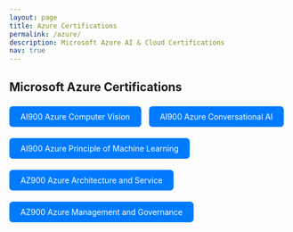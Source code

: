 ```yaml
---
layout: page
title: Azure Certifications
permalink: /azure/
description: Microsoft Azure AI & Cloud Certifications
nav: true
---
```


## Microsoft Azure Certifications

<!-- AI900 Azure Computer Vision -->
<a href="javascript:void(0)" onclick="document.getElementById('modal-azure-vision').style.display='block'" style="display:inline-block; padding:10px 20px; background:#007bff; color:white; border-radius:6px; text-decoration:none; margin: 5px 10px 15px 0;">
  AI900 Azure Computer Vision
</a>
<div id="modal-azure-vision" style="display:none; position:fixed; top:0; left:0; width:100%; height:100%; background:rgba(0,0,0,0.8); z-index:1000;">
  <div style="position:relative; margin:5% auto; padding:20px; background:#fff; width:90%; max-width:800px; border-radius:12px;">
    <span onclick="document.getElementById('modal-azure-vision').style.display='none'" style="position:absolute; top:10px; right:20px; font-size:24px; cursor:pointer;">&times;</span>
    <img src="/assets/img/azure/Azure_Computer_Vision.png" alt="Azure Computer Vision Certificate" style="width:100%; height:auto; border-radius:8px;">
  </div>
</div>

<!-- AI900 Azure Conversational AI -->
<a href="javascript:void(0)" onclick="document.getElementById('modal-azure-conv').style.display='block'" style="display:inline-block; padding:10px 20px; background:#007bff; color:white; border-radius:6px; text-decoration:none; margin: 5px 10px 15px 0;">
  AI900 Azure Conversational AI
</a>
<div id="modal-azure-conv" style="display:none; position:fixed; top:0; left:0; width:100%; height:100%; background:rgba(0,0,0,0.8); z-index:1000;">
  <div style="position:relative; margin:5% auto; padding:20px; background:#fff; width:90%; max-width:800px; border-radius:12px;">
    <span onclick="document.getElementById('modal-azure-conv').style.display='none'" style="position:absolute; top:10px; right:20px; font-size:24px; cursor:pointer;">&times;</span>
    <img src="/assets/img/azure/Azure_Conversational_AI.png" alt="Azure Conversational AI Certificate" style="width:100%; height:auto; border-radius:8px;">
  </div>
</div>

<!-- AI900 Azure Principle of Machine Learning -->
<a href="javascript:void(0)" onclick="document.getElementById('modal-azure-ml').style.display='block'" style="display:inline-block; padding:10px 20px; background:#007bff; color:white; border-radius:6px; text-decoration:none; margin: 5px 10px 15px 0;">
  AI900 Azure Principle of Machine Learning
</a>
<div id="modal-azure-ml" style="display:none; position:fixed; top:0; left:0; width:100%; height:100%; background:rgba(0,0,0,0.8); z-index:1000;">
  <div style="position:relative; margin:5% auto; padding:20px; background:#fff; width:90%; max-width:800px; border-radius:12px;">
    <span onclick="document.getElementById('modal-azure-ml').style.display='none'" style="position:absolute; top:10px; right:20px; font-size:24px; cursor:pointer;">&times;</span>
    <img src="/assets/img/azure/Azure_Principle_ML.png" alt="Azure Principle of ML Certificate" style="width:100%; height:auto; border-radius:8px;">
  </div>
</div>

<!-- AZ900 Azure Architecture and Service -->
<a href="javascript:void(0)" onclick="document.getElementById('modal-azure-arch').style.display='block'" style="display:inline-block; padding:10px 20px; background:#007bff; color:white; border-radius:6px; text-decoration:none; margin: 5px 10px 15px 0;">
  AZ900 Azure Architecture and Service
</a>
<div id="modal-azure-arch" style="display:none; position:fixed; top:0; left:0; width:100%; height:100%; background:rgba(0,0,0,0.8); z-index:1000;">
  <div style="position:relative; margin:5% auto; padding:20px; background:#fff; width:90%; max-width:800px; border-radius:12px;">
    <span onclick="document.getElementById('modal-azure-arch').style.display='none'" style="position:absolute; top:10px; right:20px; font-size:24px; cursor:pointer;">&times;</span>
    <img src="/assets/img/azure/Azure_Architecture_Service.png" alt="Azure Architecture Certificate" style="width:100%; height:auto; border-radius:8px;">
  </div>
</div>

<!-- AZ900 Azure Management and Governance -->
<a href="javascript:void(0)" onclick="document.getElementById('modal-azure-govern').style.display='block'" style="display:inline-block; padding:10px 20px; background:#007bff; color:white; border-radius:6px; text-decoration:none; margin: 5px 10px 15px 0;">
  AZ900 Azure Management and Governance
</a>
<div id="modal-azure-govern" style="display:none; position:fixed; top:0; left:0; width:100%; height:100%; background:rgba(0,0,0,0.8); z-index:1000;">
  <div style="position:relative; margin:5% auto; padding:20px; background:#fff; width:90%; max-width:800px; border-radius:12px;">
    <span onclick="document.getElementById('modal-azure-govern').style.display='none'" style="position:absolute; top:10px; right:20px; font-size:24px; cursor:pointer;">&times;</span>
    <img src="/assets/img/azure/Azure_Management_Governance.png" alt="Azure Management Certificate" style="width:100%; height:auto; border-radius:8px;">
  </div>
</div>
